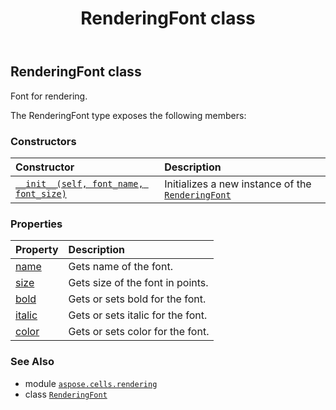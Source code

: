 ﻿---
title: RenderingFont class
second_title: Aspose.Cells for Python via .NET API References
description: 
type: docs
weight: 100
url: /aspose.cells.rendering/renderingfont/
is_root: false
---

## RenderingFont class

Font for rendering.



The RenderingFont type exposes the following members:

### Constructors
| Constructor | Description |
| :- | :- |
| [`__init__(self, font_name, font_size)`](/cells/python-net/aspose.cells.rendering/renderingfont/__init__/#str-float) | Initializes a new instance of the [`RenderingFont`](/cells/python-net/aspose.cells.rendering/renderingfont) |


### Properties
| Property | Description |
| :- | :- |
| [name](/cells/python-net/aspose.cells.rendering/renderingfont/name) | Gets name of the font. |
| [size](/cells/python-net/aspose.cells.rendering/renderingfont/size) | Gets size of the font in points. |
| [bold](/cells/python-net/aspose.cells.rendering/renderingfont/bold) | Gets or sets bold for the font. |
| [italic](/cells/python-net/aspose.cells.rendering/renderingfont/italic) | Gets or sets italic for the font. |
| [color](/cells/python-net/aspose.cells.rendering/renderingfont/color) | Gets or sets color for the font. |



### See Also
* module [`aspose.cells.rendering`](..)
* class [`RenderingFont`](/cells/python-net/aspose.cells.rendering/renderingfont)
